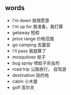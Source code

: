 ## words
* I'm down 我很愿意
* I'm up for 我准备，我打算
* getaway 短假
* price range 价格范围
* go camping 去露营
* I'll pass 我就算了
* mosquitoes 蚊子
* bug spray 喷蚊子杀虫剂
* road trip 公路旅行， 自驾游
* destination 目的地
* cabin 小木屋
* golf 高尔夫
